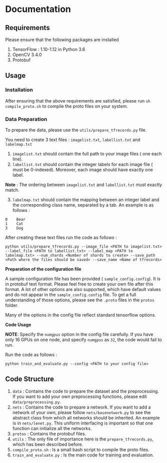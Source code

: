 # Documentation


## Requirements

Please ensure that the following packages are installed
1. TensorFlow : 1.10-1.12 in Python 3.6
2. OpenCV 3.4.0
3. Protobuf 

## Usage

### Installation

After ensuring that the above requirements are satisfied, please run `sh compile_proto.sh` to compile the proto files on your system.
### Data Preparation

To prepare the data, please use the `utils/prepare_tfrecords.py` file. 

You need to create 3 text files : `imagelist.txt`, `labellist.txt` and `labelmap.txt`

1. `imagelist.txt` should contain the full path to your image files ( one each line).
2. `labellist.txt` should contain the integer labels for each image file ( must be 0-indexed). Moreover, each image should have exactly one label. 

**Note** : The ordering between `imagelist.txt` and `labellist.txt` must exactly match.

3. `labelmap.txt` should contain the mapping between an integer label and the corresponding class name, separated by a tab. An example is as follows :
```
0    Bear
1    Cat
3    Dog
```

After creating these text files run the code as follows :

`python utils/prepare_tfrecords.py --image_file <PATH to imagelist.txt> --label_file <PATH to labellist.txt> --label_map <PATH to labelmap.txt> --num_shards <Number of shards to create> --save_path <Path where the files should be saved> --save_name <Name of tfrecords>`

**Preparation of the configuration file**

A sample configuration file has been provided ( `sample_config.config`). It is in protobuf text format.
Please feel free to create your own file after this format. A lot of other options are also supported, which have default values and do not appear in the `sample_config.config` file. To get a full understanding of those options, please see the `.proto` files in the `protos` folder.

Many of the options in the config file reflect standard tensorflow options.

**Code Usage** 

**NOTE**: Specify the `numgpus` option in the config file carefully. If you have only 16 GPUs on one node, and specify `numgpus` as `32`, the code would fail to run.

Run the code as follows :

`python train_and_evaluate.py --config <PATH to your config file>`

## Code Structure

1. `data` : Contains the code to prepare the dataset and the preprocessing. If you want to add your own preprocessing functions, please edit `data/preprocessing.py`.
2. `nets` : Contains the code to prepare a network. If you want to add a network of your own, please follow `nets/basenetwork.py` to see the abstract class from which all networks should be inherited. An example is in `nets/lenet.py`. This uniform interfacing is important so that one function can initialize all the networks.
3. `protos` : Contains the protobuf files.
4. `utils` : The only file of importance here is the `prepare_tfrecords.py`, which has been described before.
5. `compile_proto.sh` : Is a small bash script to compile the proto files.
6. `train_and_evaluate.py` : Is the main code for training and evaluation.

